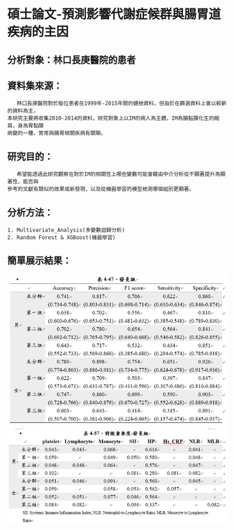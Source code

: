 # 碩士論文-預測影響代謝症候群與腸胃道疾病的主因

## 分析對象：林口長庚醫院的患者
## 資料集來源：
       林口長庚醫院對於每位患者在1999年-2015年間的健檢資料，但由於在篩選資料上會以較新的資料為主，
    本研究主要將收集2010-2014的資料，研究對象上以IM的病人為主體，IM為腸黏膜化生的縮寫，身為胃黏膜
    病變的一種，常常與腸胃相關疾病有關聯。
## 研究目的：
       希望能透過此研究觀察在對於IM的相關性上哪些變數可能會藉由中介分析從不顯著提升為顯著性，能否與
    參考的文獻有類似的效果或新發現，以及從機器學習的模型檢測哪個組別更顯著。
## 分析方法：
    1. Multivariate_Analysis(多變數迴歸分析)
    2. Random Forest & XGBoost(機器學習)
## 簡單展示結果： 
![示意圖一](示意圖一.png)
![示意圖二](示意圖二.png)